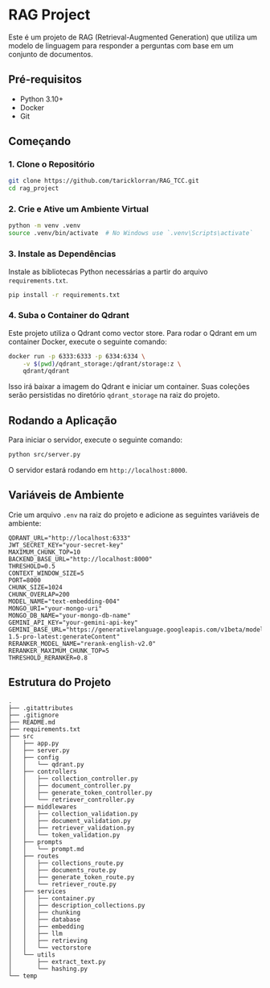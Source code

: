 # RAG Project

Este é um projeto de RAG (Retrieval-Augmented Generation) que utiliza um modelo de linguagem para responder a perguntas com base em um conjunto de documentos.

## Pré-requisitos

- Python 3.10+
- Docker
- Git

## Começando

### 1. Clone o Repositório

```bash
git clone https://github.com/taricklorran/RAG_TCC.git
cd rag_project
```

### 2. Crie e Ative um Ambiente Virtual

```bash
python -m venv .venv
source .venv/bin/activate  # No Windows use `.venv\Scripts\activate`
```

### 3. Instale as Dependências

Instale as bibliotecas Python necessárias a partir do arquivo `requirements.txt`.

```bash
pip install -r requirements.txt
```

### 4. Suba o Container do Qdrant

Este projeto utiliza o Qdrant como vector store. Para rodar o Qdrant em um container Docker, execute o seguinte comando:

```bash
docker run -p 6333:6333 -p 6334:6334 \
    -v $(pwd)/qdrant_storage:/qdrant/storage:z \
    qdrant/qdrant
```
Isso irá baixar a imagem do Qdrant e iniciar um container. Suas coleções serão persistidas no diretório `qdrant_storage` na raiz do projeto.

## Rodando a Aplicação

Para iniciar o servidor, execute o seguinte comando:

```bash
python src/server.py
```

O servidor estará rodando em `http://localhost:8000`.

## Variáveis de Ambiente

Crie um arquivo `.env` na raiz do projeto e adicione as seguintes variáveis de ambiente:

```
QDRANT_URL="http://localhost:6333"
JWT_SECRET_KEY="your-secret-key"
MAXIMUM_CHUNK_TOP=10
BACKEND_BASE_URL="http://localhost:8000"
THRESHOLD=0.5
CONTEXT_WINDOW_SIZE=5
PORT=8000
CHUNK_SIZE=1024
CHUNK_OVERLAP=200
MODEL_NAME="text-embedding-004"
MONGO_URI="your-mongo-uri"
MONGO_DB_NAME="your-mongo-db-name"
GEMINI_API_KEY="your-gemini-api-key"
GEMINI_BASE_URL="https://generativelanguage.googleapis.com/v1beta/models/gemini-1.5-pro-latest:generateContent"
RERANKER_MODEL_NAME="rerank-english-v2.0"
RERANKER_MAXIMUM_CHUNK_TOP=5
THRESHOLD_RERANKER=0.8
```

## Estrutura do Projeto

```
.
├── .gitattributes
├── .gitignore
├── README.md
├── requirements.txt
├── src
│   ├── app.py
│   ├── server.py
│   ├── config
│   │   └── qdrant.py
│   ├── controllers
│   │   ├── collection_controller.py
│   │   ├── document_controller.py
│   │   ├── generate_token_controller.py
│   │   └── retriever_controller.py
│   ├── middlewares
│   │   ├── collection_validation.py
│   │   ├── document_validation.py
│   │   ├── retriever_validation.py
│   │   └── token_validation.py
│   ├── prompts
│   │   └── prompt.md
│   ├── routes
│   │   ├── collections_route.py
│   │   ├── documents_route.py
│   │   ├── generate_token_route.py
│   │   └── retriever_route.py
│   ├── services
│   │   ├── container.py
│   │   ├── description_collections.py
│   │   ├── chunking
│   │   ├── database
│   │   ├── embedding
│   │   ├── llm
│   │   ├── retrieving
│   │   └── vectorstore
│   └── utils
│       ├── extract_text.py
│       └── hashing.py
└── temp
```
